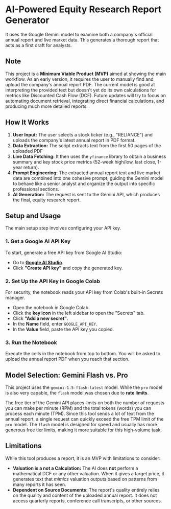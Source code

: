 # AI-Powered Equity Research Report Generator

It uses the Google Gemini model to examine both a company's official annual report and live market data. This generates a thorough report that acts as a first draft for analysts.

## Note

This project is a **Minimum Viable Product (MVP)** aimed at showing the main workflow. As an early version, it requires the user to manually find and upload the company's annual report PDF. The current model is good at interpreting the provided text but doesn't yet do its own calculations for metrics like Discounted Cash Flow (DCF). Future updates will try to focus on automating document retrieval, integrating direct financial calculations, and producing much more detailed reports.


## How It Works

1.  **User Input:** The user selects a stock ticker (e.g., "RELIANCE") and uploads the company's latest annual report in PDF format.
2.  **Data Extraction:** The script extracts text from the first 50 pages of the uploaded PDF
3.  **Live Data Fetching:** It then uses the `yfinance` library to obtain a business summary and key stock price metrics (52-week high/low, last close, 1-year return).
4.  **Prompt Engineering:** The extracted annual report text and live market data are combined into one cohesive prompt, guiding the Gemini model to behave like a senior analyst and organize the output into specific professional sections.
5.  **AI Generation:** The request is sent to the Gemini API, which produces the final, equity research report.

## Setup and Usage

The main setup step involves configuring your API key.

### **1. Get a Google AI API Key**

To start, generate a free API key from Google AI Studio:
- Go to [**Google AI Studio**](https://aistudio.google.com/app/apikey).
- Click **"Create API key"** and copy the generated key.

### **2. Set Up the API Key in Google Colab**

For security, the notebook reads your API key from Colab's built-in Secrets manager.
- Open the notebook in Google Colab.
- Click the **key icon** in the left sidebar to open the "Secrets" tab.
- Click **"Add a new secret"**.
- In the **Name** field, enter `GOOGLE_API_KEY`.
- In the **Value** field, paste the API key you copied.

### **3. Run the Notebook**

Execute the cells in the notebook from top to bottom. You will be asked to upload the annual report PDF when you reach that section.

## Model Selection: Gemini Flash vs. Pro

This project uses the `gemini-1.5-flash-latest` model. While the `pro` model is also very capable, the `flash` model was chosen due to **rate limits**.

The free tier of the Gemini API places limits on both the number of requests you can make per minute (RPM) and the total tokens (words) you can process each minute (TPM). Since this tool sends a lot of text from the annual report, a single request can quickly exceed the free TPM limit of the `pro` model. The `flash` model is designed for speed and usually has more generous free tier limits, making it more suitable for this high-volume task.

## Limitations

While this tool produces a report, it is an MVP with limitations to consider:

-   **Valuation is a not a Calculation:** The AI does **not** perform a mathematical DCF or any other valuation. When it gives a target price, it generates text that *mimics* valuation outputs based on patterns from many reports it has seen.
-   **Dependent on Source Documents:** The report's quality entirely relies on the quality and content of the uploaded annual report. It does not access quarterly reports, conference call transcripts, or other sources.